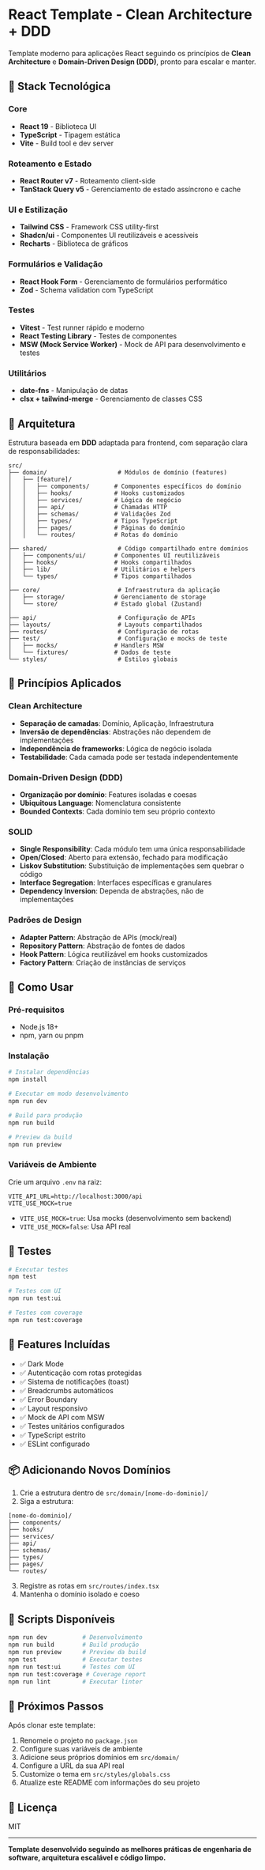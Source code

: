 # React Template - Clean Architecture + DDD

Template moderno para aplicações React seguindo os princípios de **Clean Architecture** e **Domain-Driven Design (DDD)**, pronto para escalar e manter.

## 🚀 Stack Tecnológica

### Core

- **React 19** - Biblioteca UI
- **TypeScript** - Tipagem estática
- **Vite** - Build tool e dev server

### Roteamento e Estado

- **React Router v7** - Roteamento client-side
- **TanStack Query v5** - Gerenciamento de estado assíncrono e cache

### UI e Estilização

- **Tailwind CSS** - Framework CSS utility-first
- **Shadcn/ui** - Componentes UI reutilizáveis e acessíveis
- **Recharts** - Biblioteca de gráficos

### Formulários e Validação

- **React Hook Form** - Gerenciamento de formulários performático
- **Zod** - Schema validation com TypeScript

### Testes

- **Vitest** - Test runner rápido e moderno
- **React Testing Library** - Testes de componentes
- **MSW (Mock Service Worker)** - Mock de API para desenvolvimento e testes

### Utilitários

- **date-fns** - Manipulação de datas
- **clsx + tailwind-merge** - Gerenciamento de classes CSS

## 📁 Arquitetura

Estrutura baseada em **DDD** adaptada para frontend, com separação clara de responsabilidades:

```
src/
├── domain/                    # Módulos de domínio (features)
│   ├── [feature]/
│   │   ├── components/       # Componentes específicos do domínio
│   │   ├── hooks/            # Hooks customizados
│   │   ├── services/         # Lógica de negócio
│   │   ├── api/              # Chamadas HTTP
│   │   ├── schemas/          # Validações Zod
│   │   ├── types/            # Tipos TypeScript
│   │   ├── pages/            # Páginas do domínio
│   │   └── routes/           # Rotas do domínio
│
├── shared/                    # Código compartilhado entre domínios
│   ├── components/ui/        # Componentes UI reutilizáveis
│   ├── hooks/                # Hooks compartilhados
│   ├── lib/                  # Utilitários e helpers
│   └── types/                # Tipos compartilhados
│
├── core/                      # Infraestrutura da aplicação
│   ├── storage/              # Gerenciamento de storage
│   └── store/                # Estado global (Zustand)
│
├── api/                       # Configuração de APIs
├── layouts/                   # Layouts compartilhados
├── routes/                    # Configuração de rotas
├── test/                      # Configuração e mocks de teste
│   ├── mocks/                # Handlers MSW
│   └── fixtures/             # Dados de teste
└── styles/                    # Estilos globais
```

## 🎯 Princípios Aplicados

### Clean Architecture

- **Separação de camadas**: Domínio, Aplicação, Infraestrutura
- **Inversão de dependências**: Abstrações não dependem de implementações
- **Independência de frameworks**: Lógica de negócio isolada
- **Testabilidade**: Cada camada pode ser testada independentemente

### Domain-Driven Design (DDD)

- **Organização por domínio**: Features isoladas e coesas
- **Ubiquitous Language**: Nomenclatura consistente
- **Bounded Contexts**: Cada domínio tem seu próprio contexto

### SOLID

- **Single Responsibility**: Cada módulo tem uma única responsabilidade
- **Open/Closed**: Aberto para extensão, fechado para modificação
- **Liskov Substitution**: Substituição de implementações sem quebrar o código
- **Interface Segregation**: Interfaces específicas e granulares
- **Dependency Inversion**: Dependa de abstrações, não de implementações

### Padrões de Design

- **Adapter Pattern**: Abstração de APIs (mock/real)
- **Repository Pattern**: Abstração de fontes de dados
- **Hook Pattern**: Lógica reutilizável em hooks customizados
- **Factory Pattern**: Criação de instâncias de serviços

## 🔧 Como Usar

### Pré-requisitos

- Node.js 18+
- npm, yarn ou pnpm

### Instalação

```bash
# Instalar dependências
npm install

# Executar em modo desenvolvimento
npm run dev

# Build para produção
npm run build

# Preview da build
npm run preview
```

### Variáveis de Ambiente

Crie um arquivo `.env` na raiz:

```env
VITE_API_URL=http://localhost:3000/api
VITE_USE_MOCK=true
```

- `VITE_USE_MOCK=true`: Usa mocks (desenvolvimento sem backend)
- `VITE_USE_MOCK=false`: Usa API real

## 🧪 Testes

```bash
# Executar testes
npm test

# Testes com UI
npm run test:ui

# Testes com coverage
npm run test:coverage
```

## 🎨 Features Incluídas

- ✅ Dark Mode
- ✅ Autenticação com rotas protegidas
- ✅ Sistema de notificações (toast)
- ✅ Breadcrumbs automáticos
- ✅ Error Boundary
- ✅ Layout responsivo
- ✅ Mock de API com MSW
- ✅ Testes unitários configurados
- ✅ TypeScript estrito
- ✅ ESLint configurado

## 📦 Adicionando Novos Domínios

1. Crie a estrutura dentro de `src/domain/[nome-do-dominio]/`
2. Siga a estrutura:

```
[nome-do-dominio]/
├── components/
├── hooks/
├── services/
├── api/
├── schemas/
├── types/
├── pages/
└── routes/
```

3. Registre as rotas em `src/routes/index.tsx`
4. Mantenha o domínio isolado e coeso

## 📝 Scripts Disponíveis

```bash
npm run dev          # Desenvolvimento
npm run build        # Build produção
npm run preview      # Preview da build
npm test             # Executar testes
npm run test:ui      # Testes com UI
npm run test:coverage # Coverage report
npm run lint         # Executar linter
```

## 🚀 Próximos Passos

Após clonar este template:

1. Renomeie o projeto no `package.json`
2. Configure suas variáveis de ambiente
3. Adicione seus próprios domínios em `src/domain/`
4. Configure a URL da sua API real
5. Customize o tema em `src/styles/globals.css`
6. Atualize este README com informações do seu projeto

## 📄 Licença

MIT

---

**Template desenvolvido seguindo as melhores práticas de engenharia de software, arquitetura escalável e código limpo.**
